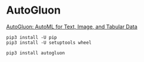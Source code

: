 # AutoGluon

[AutoGluon: AutoML for Text, Image, and Tabular Data](https://auto.gluon.ai/stable/index.html)

```shell
pip3 install -U pip
pip3 install -U setuptools wheel

pip3 install autogluon
```